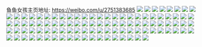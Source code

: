 鱼鱼女孩主页地址: https://weibo.com/u/2751383685 
![](https://wx4.sinaimg.cn/mw2000/a3fec885gy1h93olg0aehj21o0280hdt.jpg) 
![](https://wx4.sinaimg.cn/mw2000/a3fec885gy1h93olrnbqjj21o0280b29.jpg) 
![](https://wx4.sinaimg.cn/mw2000/a3fec885gy1h93olm8kk8j22c03617wl.jpg) 
![](https://wx4.sinaimg.cn/mw2000/a3fec885gy1h93olqg1ecj22c035t4qt.jpg) 
![](https://wx4.sinaimg.cn/mw2000/a3fec885gy1h93olhqz10j21o0280npd.jpg) 
![](https://wx4.sinaimg.cn/mw2000/a3fec885gy1h8v9t9tugkj21o0280qv5.jpg) 
![](https://wx4.sinaimg.cn/mw2000/a3fec885gy1h8v9sycpq5j21o0280e81.jpg) 
![](https://wx4.sinaimg.cn/mw2000/a3fec885gy1h8v9t0x9rpj21o02807wh.jpg) 
![](https://wx4.sinaimg.cn/mw2000/a3fec885gy1h8v9t29dlmj21o0280b29.jpg) 
![](https://wx4.sinaimg.cn/mw2000/a3fec885gy1h8v9tbqnckj21o0280x6p.jpg) 
![](https://wx4.sinaimg.cn/mw2000/a3fec885gy1h8ooaddy1tj21o0280b29.jpg) 
![](https://wx4.sinaimg.cn/mw2000/a3fec885gy1h8ooa6u469j21ba0zggxf.jpg) 
![](https://wx4.sinaimg.cn/mw2000/a3fec885gy1h8n93wcaosj21o0280kjl.jpg) 
![](https://wx4.sinaimg.cn/mw2000/a3fec885gy1h8n93y0cslj21o0280npd.jpg) 
![](https://wx4.sinaimg.cn/mw2000/a3fec885gy1h8n94cm37vj21o0280b29.jpg) 
![](https://wx4.sinaimg.cn/mw2000/a3fec885gy1h8n94ak7xrj21o0280b29.jpg) 
![](https://wx4.sinaimg.cn/mw2000/a3fec885gy1h8hkgtmmanj21o028h4qs.jpg) 
![](https://wx4.sinaimg.cn/mw2000/a3fec885gy1h8hkgr6hjqj21o0280kjn.jpg) 
![](https://wx4.sinaimg.cn/mw2000/a3fec885gy1h8hkgok1euj22c02c0e82.jpg) 
![](https://wx4.sinaimg.cn/mw2000/a3fec885gy1h88jlhh41oj20u00u0ztv.jpg) 
![](https://wx4.sinaimg.cn/mw2000/a3fec885gy1h81i0670gkj236c1l6qv5.jpg) 
![](https://wx4.sinaimg.cn/mw2000/a3fec885gy1h7vsqwjw3lj21o0280e81.jpg) 
![](https://wx4.sinaimg.cn/mw2000/a3fec885gy1h7vsqzn2u2j21o0280e81.jpg) 
![](https://wx4.sinaimg.cn/mw2000/a3fec885gy1h7ufvnqyodj21o02801kz.jpg) 
![](https://wx4.sinaimg.cn/mw2000/a3fec885gy1h7ufvpys12j216o1m4x6p.jpg) 
![](https://wx4.sinaimg.cn/mw2000/a3fec885gy1h7ufvuakjqj227z30y1l2.jpg) 
![](https://wx4.sinaimg.cn/mw2000/a3fec885gy1h7ufvx7cutj21o0280u0y.jpg) 
![](https://wx4.sinaimg.cn/mw2000/a3fec885gy1h7ti3xwa9fj22c0341x6s.jpg) 
![](https://wx4.sinaimg.cn/mw2000/a3fec885gy1h7ti3rzdktj22c0340kjo.jpg) 
![](https://wx4.sinaimg.cn/mw2000/a3fec885gy1h7ti3t3jfij229m33cb29.jpg) 
![](https://wx4.sinaimg.cn/mw2000/a3fec885gy1h7f6qo8xa4j20wi0pj758.jpg) 
![](https://wx4.sinaimg.cn/mw2000/a3fec885gy1h7f6qr1j5xj22c02c0e83.jpg) 
![](https://wx4.sinaimg.cn/mw2000/a3fec885gy1h7f6quepmqj23402c0x6t.jpg) 
![](https://wx4.sinaimg.cn/mw2000/a3fec885gy1h6iz9ymdh9j22bc33tnpe.jpg) 
![](https://wx4.sinaimg.cn/mw2000/a3fec885gy1h6iz9w9nwxj22b833r1fq.jpg) 
![](https://wx4.sinaimg.cn/mw2000/a3fec885gy1h6iza0z5l9j22c034xe83.jpg) 
![](https://wx4.sinaimg.cn/mw2000/a3fec885gy1h6gxj6nulgj21o0280hdt.jpg) 
![](https://wx4.sinaimg.cn/mw2000/a3fec885gy1h61y9wxngyj22c02c04qq.jpg) 
![](https://wx4.sinaimg.cn/mw2000/a3fec885gy1h5jacx0jw4j21o0280b2b.jpg) 
![](https://wx4.sinaimg.cn/mw2000/a3fec885gy1h5jaczuo5mj21io232hdv.jpg) 
![](https://wx4.sinaimg.cn/mw2000/a3fec885gy1h5jad3ltimj22bx2z11l0.jpg) 
![](https://wx4.sinaimg.cn/mw2000/a3fec885gy1h5jad1g55oj22c1341e84.jpg) 
![](https://wx4.sinaimg.cn/mw2000/a3fec885gy1h5h7t4w8hrj22c025tx6q.jpg) 
![](https://wx4.sinaimg.cn/mw2000/a3fec885gy1h5h7t3fliyj22c03404qq.jpg) 
![](https://wx4.sinaimg.cn/mw2000/a3fec885gy1h5djk6v6i4j21e81uyx6q.jpg) 
![](https://wx4.sinaimg.cn/mw2000/a3fec885gy1h5djkarmsyj21hp1zkkjn.jpg) 
![](https://wx4.sinaimg.cn/mw2000/a3fec885gy1h5djkh1kgqj21k822z7wj.jpg) 
![](https://wx4.sinaimg.cn/mw2000/a3fec885gy1h5djkmp1aoj21kq23n1l0.jpg) 
![](https://wx4.sinaimg.cn/mw2000/a3fec885gy1h5c1kmm2g0j21l91uhu0x.jpg) 
![](https://wx4.sinaimg.cn/mw2000/a3fec885gy1h5c1khw719j21ch1sne81.jpg) 
![](https://wx4.sinaimg.cn/mw2000/a3fec885gy1h5c1kotx47j21nz23fx6p.jpg) 
![](https://wx4.sinaimg.cn/mw2000/a3fec885gy1h5c1l6i45mj21vf2hxu0x.jpg) 
![](https://wx4.sinaimg.cn/mw2000/a3fec885gy1h5c1kk0hl5j22542tw1ky.jpg) 
![](https://wx4.sinaimg.cn/mw2000/a3fec885gy1h5c1lcelqlj22by33znpf.jpg) 
![](https://wx4.sinaimg.cn/mw2000/a3fec885gy1h5c1krzdd6j215o43ve82.jpg) 
![](https://wx4.sinaimg.cn/mw2000/a3fec885gy1h5c1ku2dy3j215o2hix4j.jpg) 
![](https://wx4.sinaimg.cn/mw2000/a3fec885gy1h5c1kw6ihqj215o2bcqv5.jpg) 
![](https://wx4.sinaimg.cn/mw2000/a3fec885gy1h5c1kzkjyhj21o027yx6p.jpg) 
![](https://wx4.sinaimg.cn/mw2000/a3fec885gy1h5c1l3ivgxj23402c0npd.jpg) 
![](https://wx4.sinaimg.cn/mw2000/a3fec885gy1h5c1l1umjdj21o02467wi.jpg) 
![](https://wx4.sinaimg.cn/mw2000/a3fec885gy1h57h4lsxnuj22c03401kz.jpg) 
![](https://wx4.sinaimg.cn/mw2000/a3fec885gy1h57h4mv1c3j21lh253qv5.jpg) 
![](https://wx4.sinaimg.cn/mw2000/a3fec885gy1h51pbsqs1mj23402c0u0x.jpg) 
![](https://wx4.sinaimg.cn/mw2000/a3fec885gy1h51pbvvaaij23402c07wi.jpg) 
![](https://wx4.sinaimg.cn/mw2000/a3fec885gy1h51pbybep8j225v2f0b29.jpg) 
![](https://wx4.sinaimg.cn/mw2000/a3fec885gy1h51pc071lgj23402c04qp.jpg) 
![](https://wx4.sinaimg.cn/mw2000/a3fec885gy1h4qcvs61l1j229h30me82.jpg) 
![](https://wx4.sinaimg.cn/mw2000/a3fec885gy1h4qcvr53hmj22c0340e82.jpg) 
![](https://wx4.sinaimg.cn/mw2000/a3fec885gy1h4qcvx287aj23402c0b2c.jpg) 
![](https://wx4.sinaimg.cn/mw2000/a3fec885gy1h4qcw174joj22102pcnpe.jpg) 
![](https://wx4.sinaimg.cn/mw2000/a3fec885gy1h4qcw4hmflj21sc2dsnpd.jpg) 
![](https://wx4.sinaimg.cn/mw2000/a3fec885gy1h4qcw3epksj221y2qlnpe.jpg) 
![](https://wx4.sinaimg.cn/mw2000/a3fec885gy1h4d92yfu62j22bx2u0kjm.jpg) 
![](https://wx4.sinaimg.cn/mw2000/a3fec885gy1h4d92x9k9hj22c0340hdv.jpg) 
![](https://wx4.sinaimg.cn/mw2000/a3fec885gy1h4d92zvyl5j22bx2q17wj.jpg) 
![](https://wx4.sinaimg.cn/mw2000/a3fec885gy1h4d92uxvqvj22c0340kjo.jpg) 
![](https://wx4.sinaimg.cn/mw2000/a3fec885gy1h4d92w2dpyj22c0341b2b.jpg) 
![](https://wx4.sinaimg.cn/mw2000/a3fec885gy1h4d93bozoij22c0340qv6.jpg) 
![](https://wx4.sinaimg.cn/mw2000/a3fec885gy1h4d92ofvz2j22c0341kjm.jpg) 
![](https://wx4.sinaimg.cn/mw2000/a3fec885gy1h4d93eg60pj227m2y6e82.jpg) 
![](https://wx4.sinaimg.cn/mw2000/a3fec885gy1h4d93h2f1vj22bz340npf.jpg) 
![](https://wx4.sinaimg.cn/mw2000/a3fec885gy1h4d92rmcbqj22be340u0z.jpg) 
![](https://wx4.sinaimg.cn/mw2000/a3fec885gy1h4d931b8ljj22c0340u0z.jpg) 
![](https://wx4.sinaimg.cn/mw2000/a3fec885gy1h40m678jwej21o02807wi.jpg) 
![](https://wx4.sinaimg.cn/mw2000/a3fec885gy1h40m6ai2r1j21o0280kjm.jpg) 
![](https://wx4.sinaimg.cn/mw2000/a3fec885gy1h40m68p0krj21o0280e82.jpg) 
![](https://wx4.sinaimg.cn/mw2000/a3fec885gy1h40m65n6emj21o0280e82.jpg) 
![](https://wx4.sinaimg.cn/mw2000/a3fec885gy1h3h94s8322j21n9280kjl.jpg) 
![](https://wx4.sinaimg.cn/mw2000/a3fec885gy1h3h96xb3cjj20u00u0jw5.jpg) 
![](https://wx4.sinaimg.cn/mw2000/a3fec885gy1h3h94v6nyqj21o0280kjm.jpg) 
![](https://wx4.sinaimg.cn/mw2000/a3fec885gy1h3h94wtaulj20u0140128.jpg) 
![](https://wx4.sinaimg.cn/mw2000/a3fec885gy1h3h94qi22cj21400u0dkh.jpg) 
![](https://wx4.sinaimg.cn/mw2000/a3fec885gy1h3h9561nq2j21o02807wj.jpg) 
![](https://wx4.sinaimg.cn/mw2000/a3fec885gy1h3h94vrw5fj20u0140dk7.jpg) 
![](https://wx4.sinaimg.cn/mw2000/a3fec885gy1h3h94ycfabj20u0140wpi.jpg) 
![](https://wx4.sinaimg.cn/mw2000/a3fec885gy1h39bimrtqwj22c03407wj.jpg) 
![](https://wx4.sinaimg.cn/mw2000/a3fec885gy1h39bipvpyjj22c0340npg.jpg) 
![](https://wx4.sinaimg.cn/mw2000/a3fec885gy1h39bj2lp8cj21o0280npd.jpg) 
![](https://wx4.sinaimg.cn/mw2000/a3fec885gy1h39biv3kjgj21jt1jtu0x.jpg) 
![](https://wx4.sinaimg.cn/mw2000/a3fec885gy1h39biwpev4j22c0340qv5.jpg) 
![](https://wx4.sinaimg.cn/mw2000/a3fec885gy1h39birs1xjj20u0160h3x.jpg) 
![](https://wx4.sinaimg.cn/mw2000/a3fec885gy1h39biy1q6nj20u01hcdt0.jpg) 
